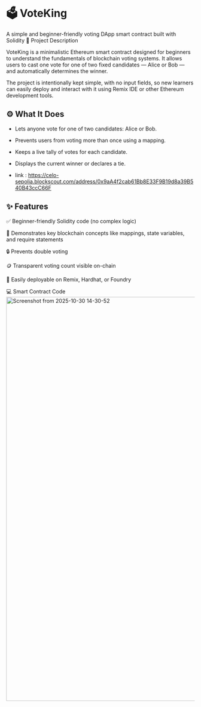 # 🗳️ VoteKing
A simple and beginner-friendly voting DApp smart contract built with Solidity
📖 Project Description

VoteKing is a minimalistic Ethereum smart contract designed for beginners to understand the fundamentals of blockchain voting systems.
It allows users to cast one vote for one of two fixed candidates — Alice or Bob — and automatically determines the winner.

The project is intentionally kept simple, with no input fields, so new learners can easily deploy and interact with it using Remix IDE or other Ethereum development tools.

## ⚙️ What It Does

- Lets anyone vote for one of two candidates: Alice or Bob.

- Prevents users from voting more than once using a mapping.

- Keeps a live tally of votes for each candidate.

- Displays the current winner or declares a tie.
  
- link : https://celo-sepolia.blockscout.com/address/0x9aA4f2cab61Bb8E33F9B19d8a39B540B43ccC66F
## ✨ Features

✅ Beginner-friendly Solidity code (no complex logic)

🧠 Demonstrates key blockchain concepts like mappings, state variables, and require statements

🔒 Prevents double voting

🪙 Transparent voting count visible on-chain

🚀 Easily deployable on Remix, Hardhat, or Foundry

💻 Smart Contract Code<img width="1920" height="1080" alt="Screenshot from 2025-10-30 14-30-52" src="https://github.com/user-attachments/assets/ec8a21d2-1412-4cc1-a7d6-c1a656ed84a1" />

